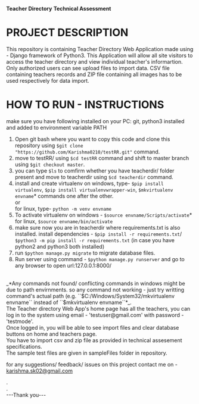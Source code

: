 __Teacher Directory__
__Technical Assessment__

PROJECT DESCRIPTION
===================

This repository is containing Teacher Directory Web Application made using - Django framework of Python3. This Application will allow all site visitors to access the teacher directory and view individual teacher's informartion. Only authorized users can see upload files to import data. CSV file containing teachers records and ZIP file containing all images has to be used respectively for data import.

HOW TO RUN - INSTRUCTIONS
=========================
make sure you have following installed on your PC: git, python3 installed and added to environment variable PATH

1. Open git bash where you want to copy this code and clone this repository using ``$git clone "https://github.com/Karishma0210/testRR.git"`` command.
2. move to testRR/ using ``$cd testRR`` command and shift to master branch using ``$git checkout master``.
3. you can type `$ls` to comfirm whether you have teacherdir/ folder present and move to teacherdir using ``$cd teacherdir`` command.
4. install and create virtualenv on windows, type- ``$pip install virtualenv``, ``$pip install virtualenvwrapper-win``, ``$mkvirtualenv envname``* commands one after the other. <br/>or <br/>for linux, type- ``python -m venv envname``
5. To activate virtualenv on windows - ``$source envname/Scripts/activate``* <br/> for linux, ``$source envname/bin/activate``
6. make sure now you are in teacherdir where requirements.txt is also installed. install dependencies - ``$pip install -r requirements.txt``/ ``$python3 -m pip install -r requirements.txt`` (in case you have python2 and python3 both installed)
7. run ``$python manage.py migrate`` to migrate database files.
8. Run server using command - ``$python manage.py runserver`` and go to any browser to open url:127.0.0.1:8000/
<br/>
_*Any commands not found/ conflicting commands in windows might be due to path envirnments. so any command not working - just try writting command's actual path (e.g. ``$C:/Windows/System32/mkvirtualenv envname`` instead of ``$mkvirtualenv envname``*_.
<br/>
The Teacher directory Web App's home page has all the teachers, you can log in to the system using email - 'testuser@gmail.com' with password - 'testmode'.<br/>
Once logged in, you will be able to see import files and clear database buttons on home and teachers page.<br/>
You have to import csv and zip file as provided in technical assesement specifications.<br/>
The sample test files are given in sampleFiles folder in repository.

for any suggestions/ feedback/ issues on this project contact me on - karishma.sk02@gmail.com
<br/>

.
<br/>
.
<br/>
---Thank you---
